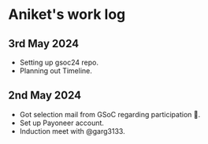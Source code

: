 # Aniket's  work log

## 3rd May 2024
- Setting up gsoc24 repo.
- Planning out Timeline.

## 2nd May 2024
- Got selection mail from GSoC regarding participation 🥳.
- Set up Payoneer account.
- Induction meet with @garg3133.